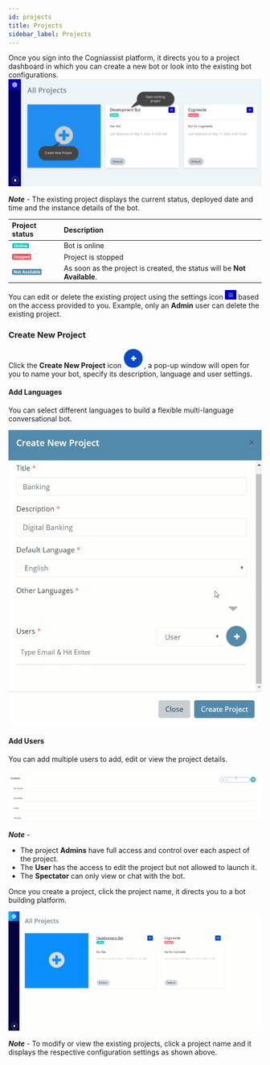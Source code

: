 ```yaml
---
id: projects
title: Projects
sidebar_label: Projects
---
```


Once you sign into the Cogniassist platform, it directs you to a project dashboard in which you can create a new bot or look into the existing bot configurations. <img src="assets\CA_001.png" style="zoom:50%;" />

***Note*** - The existing project displays the current status, deployed date and time and the instance details of the bot.

| Project status                                               | Description                                                  |
| :----------------------------------------------------------- | :----------------------------------------------------------- |
| <img src="assets\CA_004.png" style="zoom:50%;" />            | Bot is online                                                |
| <img src="assets/CA_005.png?lastModify=1589564525" alt="img" style="zoom:50%;" /> | Project is stopped                                           |
| <img src="assets/CA_006.png?lastModify=1589564525" alt="img" style="zoom:50%;" /> | As soon as the project is created, the status will be **Not Available**. |

You can edit or delete the existing project using the settings icon <img src="assets/CA_003.png" style="zoom: 33%;" /> based on the access provided to you. Example, only an **Admin** user can delete the existing project.

### Create New Project

Click the **Create New Project** icon ![](assets\CA_00.png), a pop-up window will open for you to name your bot, specify its description, language and user settings.

#### Add Languages	

You can select different languages to build a flexible multi-language conversational bot.

![](assets\CA_003.gif)

#### Add Users

You can add multiple users to add, edit or view the project details.

![](assets\cw_008.gif)

***Note*** - 

- The project **Admins** have full access and control over each aspect of the project.
- The **User** has the access to edit the project but not allowed to launch it.
- The **Spectator** can only view or chat with the bot.

Once you create a project, click the project name, it directs you to a bot building platform. 

![](assets\cw_009.gif)

***Note*** - To modify or view the existing projects, click a project name and it displays the respective configuration settings as shown above.